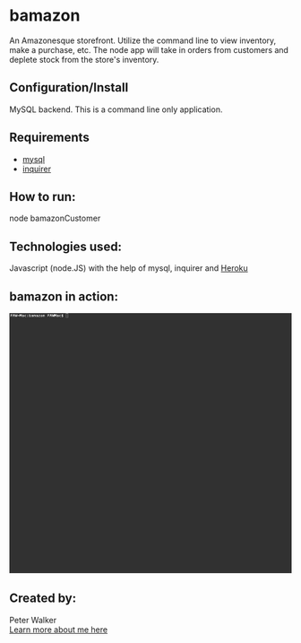 # bamazon
An Amazonesque storefront. Utilize the command line to view inventory, make a purchase, etc. The node app will take in orders from customers and deplete stock from the store's inventory.

## Configuration/Install
MySQL backend. This is a command line only application.  

## Requirements
* [mysql](https://www.npmjs.com/package/mysql)
* [inquirer](https://www.npmjs.com/package/inquirer)

## How to run:
node bamazonCustomer
  
## Technologies used:
Javascript (node.JS) with the help of mysql, inquirer and [Heroku](https://www.heroku.com/)

## bamazon in action:
![](/resources/bamazon_functionality.gif)

## Created by: 
Peter Walker  
[Learn more about me here](https://www.peterwalker.dev/)

